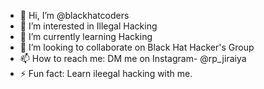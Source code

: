 - 👋 Hi, I’m @blackhatcoders
- 👀 I’m interested in Illegal Hacking
- 🌱 I’m currently learning Hacking
- 💞️ I’m looking to collaborate on Black Hat Hacker's Group
- 📫 How to reach me: DM me on Instagram- @rp_jiraiya
- ⚡ Fun fact: Learn ileegal hacking with me.

<!---
blackhatcoders/blackhatcoders is a ✨ special ✨ repository because its `README.md` (this file) appears on your GitHub profile.
You can click the Preview link to take a look at your changes.
--->
